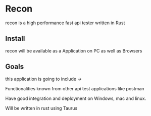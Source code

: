 # Recon 
recon is a high performance fast api tester written in Rust

## Install
recon will be available as a Application on PC as well as Browsers


## Goals
this application is going to include ->

Functionalities known from other api test applications like postman

Have good integration and deployment on Windows, mac and linux.

Will be written in rust using Taurus 
